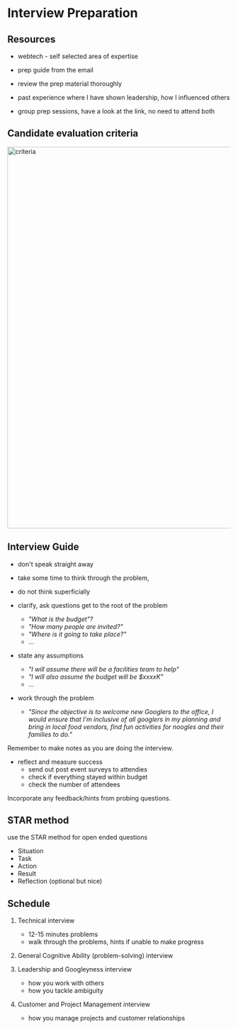 # Interview Preparation

## Resources

- webtech - self selected area of expertise

- prep guide from the email

- review the prep material thoroughly

- past experience where I have shown leadership, how I influenced others

- group prep sessions, have a look at the link, no need to attend both

## Candidate evaluation criteria

<img 
   width="861"
   alt="criteria"
   src="https://user-images.githubusercontent.com/63755291/169093616-374b641d-900a-4434-8491-f52dfcb55679.png" 
/>

## Interview Guide

- don't speak straight away
- take some time to think through the problem,
- do not think superficially

- clarify, ask questions get to the root of the problem

  - _"What is the budget"?_
  - _"How many people are invited?"_
  - _"Where is it going to take place?"_
  - ...

- state any assumptions

  - _"I will assume there will be a facilities team to help"_
  - _"I will also assume the budget will be $xxxxK"_
  - ...

- work through the problem

  - _"Since the objective is to welcome new Googlers to the office, 
    I would ensure that I'm inclusive of all googlers in my planning
    and bring in local food vendors, find fun activities for noogles
    and their families to do."_

Remember to make notes as you are doing the interview.

- reflect and measure success
  - send out post event surveys to attendies
  - check if everything stayed within budget
  - check the number of attendees

Incorporate any feedback/hints from probing questions.

## STAR method 

use the STAR method for open ended questions

- Situation
- Task
- Action
- Result
- Reflection (optional but nice)

## Schedule

1. Technical interview

   - 12-15 minutes problems
   - walk through the problems, hints if unable to make progress

2. General Cognitive Ability (problem-solving) interview

3. Leadership and Googleyness interview

   - how you work with others
   - how you tackle ambiguity

4. Customer and Project Management interview

   - how you manage projects and customer relationships
